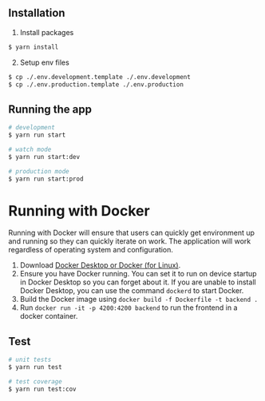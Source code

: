 ## Installation

1. Install packages

```bash
$ yarn install
```

2. Setup env files

```bash
$ cp ./.env.development.template ./.env.development
$ cp ./.env.production.template ./.env.production
```

## Running the app

```bash
# development
$ yarn run start

# watch mode
$ yarn run start:dev

# production mode
$ yarn run start:prod
```

# Running with Docker

Running with Docker will ensure that users can quickly get environment up and running so they can quickly iterate on work. The application will work regardless of operating system and configuration.

1. Download [Docker Desktop or Docker (for Linux)](https://docs.docker.com/get-docker/).
2. Ensure you have Docker running. You can set it to run on device startup in Docker Desktop so you can forget about it. If you are unable to install Docker Desktop, you can use the command `dockerd` to start Docker.
3. Build the Docker image using `docker build -f Dockerfile -t backend .`
4. Run `docker run -it -p 4200:4200 backend` to run the frontend in a docker container.

## Test

```bash
# unit tests
$ yarn run test

# test coverage
$ yarn run test:cov
```
